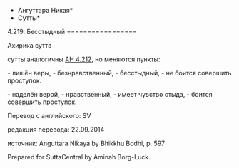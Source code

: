 * Ангуттара Никая*
* Сутты*

4\.219\. Бесстыдный
\=\=\=\=\=\=\=\=\=\=\=\=\=\=\=\=\=

Ахирика сутта

сутты аналогичны [АН 4\.212](/an4\.212/ru/sv), но меняются пункты:

\- лишён веры,
\- безнравственный,
\- бесстыдный,
\- не боится совершить проступок\.

\- наделён верой,
\- нравственный,
\- имеет чувство стыда,
\- боится совершить проступок\.

Перевод с английского: SV

редакция перевода: 22\.09\.2014

источник: Anguttara Nikaya by Bhikkhu Bodhi, p\. 597

Prepared for SuttaCentral by Aminah Borg\-Luck\.